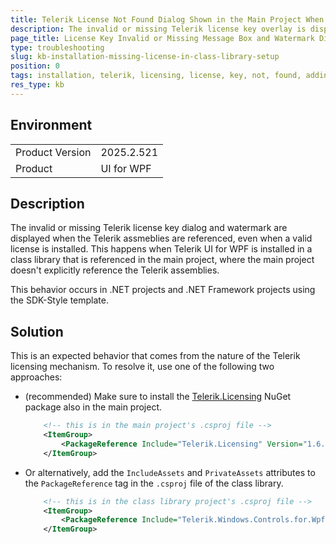 ```yaml
---
title: Telerik License Not Found Dialog Shown in the Main Project When Telerik UI for WPF is Installed in a Class Library
description: The invalid or missing Telerik license key overlay is displayed when Telerik is installed in a class library that is referenced in the main project.
page_title: License Key Invalid or Missing Message Box and Watermark Displayed When Telerik is Installed in a Controls Class Library Referenced in the Main Project
type: troubleshooting
slug: kb-installation-missing-license-in-class-library-setup
position: 0
tags: installation, telerik, licensing, license, key, not, found, addin, class, library
res_type: kb
---
```


## Environment

<table>
	<tbody>
		<tr>
			<td>Product Version</td>
			<td>2025.2.521</td>
		</tr>
		<tr>
			<td>Product</td>
			<td>UI for WPF</td>
		</tr>
	</tbody>
</table>

## Description

The invalid or missing Telerik license key dialog and watermark are displayed when the Telerik assmeblies are referenced, even when a valid license is installed. This happens when Telerik UI for WPF is installed in a class library that is referenced in the main project, where the main project doesn't explicitly reference the Telerik assemblies. 

This behavior occurs in .NET projects and .NET Framework projects using the SDK-Style template.

## Solution

This is an expected behavior that comes from the nature of the Telerik licensing mechanism. To resolve it, use one of the following two approaches:

* (recommended) Make sure to install the [Telerik.Licensing](https://www.nuget.org/packages/Telerik.Licensing) NuGet package also in the main project.

	```xml
		<!-- this is in the main project's .csproj file -->
		<ItemGroup>
			<PackageReference Include="Telerik.Licensing" Version="1.6.*" />
		</ItemGroup>
	```

* Or alternatively, add the `IncludeAssets` and `PrivateAssets` attributes to the `PackageReference` tag in the `.csproj` file of the class library.

	```xml
		<!-- this is in the class library project's .csproj file -->
		<ItemGroup>
			<PackageReference Include="Telerik.Windows.Controls.for.Wpf.Xaml" IncludeAssets="all" PrivateAssets="none" Version="2025.2.521" />
		</ItemGroup>
	```


